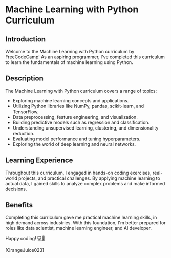 # Machine Learning with Python Curriculum

## Introduction

Welcome to the Machine Learning with Python curriculum by FreeCodeCamp! As an aspiring programmer, I've completed this curriculum to learn the fundamentals of machine learning using Python.

## Description

The Machine Learning with Python curriculum covers a range of topics:

- Exploring machine learning concepts and applications.
- Utilizing Python libraries like NumPy, pandas, scikit-learn, and TensorFlow.
- Data preprocessing, feature engineering, and visualization.
- Building predictive models such as regression and classification.
- Understanding unsupervised learning, clustering, and dimensionality reduction.
- Evaluating model performance and tuning hyperparameters.
- Exploring the world of deep learning and neural networks.

## Learning Experience

Throughout this curriculum, I engaged in hands-on coding exercises, real-world projects, and practical challenges. By applying machine learning to actual data, I gained skills to analyze complex problems and make informed decisions.

## Benefits

Completing this curriculum gave me practical machine learning skills, in high demand across industries. With this foundation, I'm better prepared for roles like data scientist, machine learning engineer, and AI developer.


Happy coding! 💻🚀

\[OrangeJuice023\]
